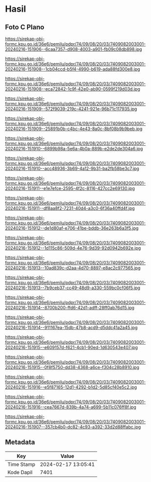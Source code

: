 # Hasil

## Foto C Plano

https://sirekap-obj-formc.kpu.go.id/36e6/pemilu/pdpr/74/09/08/20/03/7409082003001-20240216-151906--6caa7357-d908-4003-a901-fb09c08db898.jpg

https://sirekap-obj-formc.kpu.go.id/36e6/pemilu/pdpr/74/09/08/20/03/7409082003001-20240216-151908--1cb04ccd-b5f4-4990-b619-ada88fd300e8.jpg

https://sirekap-obj-formc.kpu.go.id/36e6/pemilu/pdpr/74/09/08/20/03/7409082003001-20240216-151908--eca72842-1c9f-42e0-ab90-0599f219d03d.jpg

https://sirekap-obj-formc.kpu.go.id/36e6/pemilu/pdpr/74/09/08/20/03/7409082003001-20240216-151909--572f9039-219c-4241-921e-96b71c117935.jpg

https://sirekap-obj-formc.kpu.go.id/36e6/pemilu/pdpr/74/09/08/20/03/7409082003001-20240216-151909--25891b0b-c4bc-4e43-8a0c-8bf08b9b9beb.jpg

https://sirekap-obj-formc.kpu.go.id/36e6/pemilu/pdpr/74/09/08/20/03/7409082003001-20240216-151910--6899b98a-5e6a-4b0a-889b-e2de2de304a6.jpg

https://sirekap-obj-formc.kpu.go.id/36e6/pemilu/pdpr/74/09/08/20/03/7409082003001-20240216-151910--acc48936-3b69-4a12-9b31-ba2fb58be3c7.jpg

https://sirekap-obj-formc.kpu.go.id/36e6/pemilu/pdpr/74/09/08/20/03/7409082003001-20240216-151911--e1e7efce-2595-4f2c-8116-427cc2e69130.jpg

https://sirekap-obj-formc.kpu.go.id/36e6/pemilu/pdpr/74/09/08/20/03/7409082003001-20240216-151911--df8aa8f2-7231-40d4-a3c0-6f36a40ffd4f.jpg

https://sirekap-obj-formc.kpu.go.id/36e6/pemilu/pdpr/74/09/08/20/03/7409082003001-20240216-151912--de1d80af-e706-41be-bddb-36e263b6a3f5.jpg

https://sirekap-obj-formc.kpu.go.id/36e6/pemilu/pdpr/74/09/08/20/03/7409082003001-20240216-151912--1d115c86-509d-4e76-9d39-92d0942b692e.jpg

https://sirekap-obj-formc.kpu.go.id/36e6/pemilu/pdpr/74/09/08/20/03/7409082003001-20240216-151913--10ad839c-d2aa-4d70-8897-e8ac2c977565.jpg

https://sirekap-obj-formc.kpu.go.id/36e6/pemilu/pdpr/74/09/08/20/03/7409082003001-20240216-151913--7b9ceb37-cc49-48d9-a330-559bc0cf06f5.jpg

https://sirekap-obj-formc.kpu.go.id/36e6/pemilu/pdpr/74/09/08/20/03/7409082003001-20240216-151914--8700b200-ffd6-42d1-adff-28ff0ab76d15.jpg

https://sirekap-obj-formc.kpu.go.id/36e6/pemilu/pdpr/74/09/08/20/03/7409082003001-20240216-151914--911167ea-15db-47b8-acd9-d5ddc41a2a45.jpg

https://sirekap-obj-formc.kpu.go.id/36e6/pemilu/pdpr/74/09/08/20/03/7409082003001-20240216-151915--e609157d-f621-4cb1-90ed-1d630543e407.jpg

https://sirekap-obj-formc.kpu.go.id/36e6/pemilu/pdpr/74/09/08/20/03/7409082003001-20240216-151915--0f8f5750-dd38-4368-a6ce-f304c28b8910.jpg

https://sirekap-obj-formc.kpu.go.id/36e6/pemilu/pdpr/74/09/08/20/03/7409082003001-20240216-151916--e5f87165-12d1-4292-b1d2-5d85cf40e5c2.jpg

https://sirekap-obj-formc.kpu.go.id/36e6/pemilu/pdpr/74/09/08/20/03/7409082003001-20240216-151916--cea7667d-839b-4a74-a699-5b11c076ff8f.jpg

https://sirekap-obj-formc.kpu.go.id/36e6/pemilu/pdpr/74/09/08/20/03/7409082003001-20240216-151907--357cb4b0-dc82-4c93-a392-33d2d88ffabc.jpg


## Metadata

| Key        | Value               |
| ---------- | ------------------- |
| Time Stamp | 2024-02-17 13:05:41 |
| Kode Dapil | 7401                |



